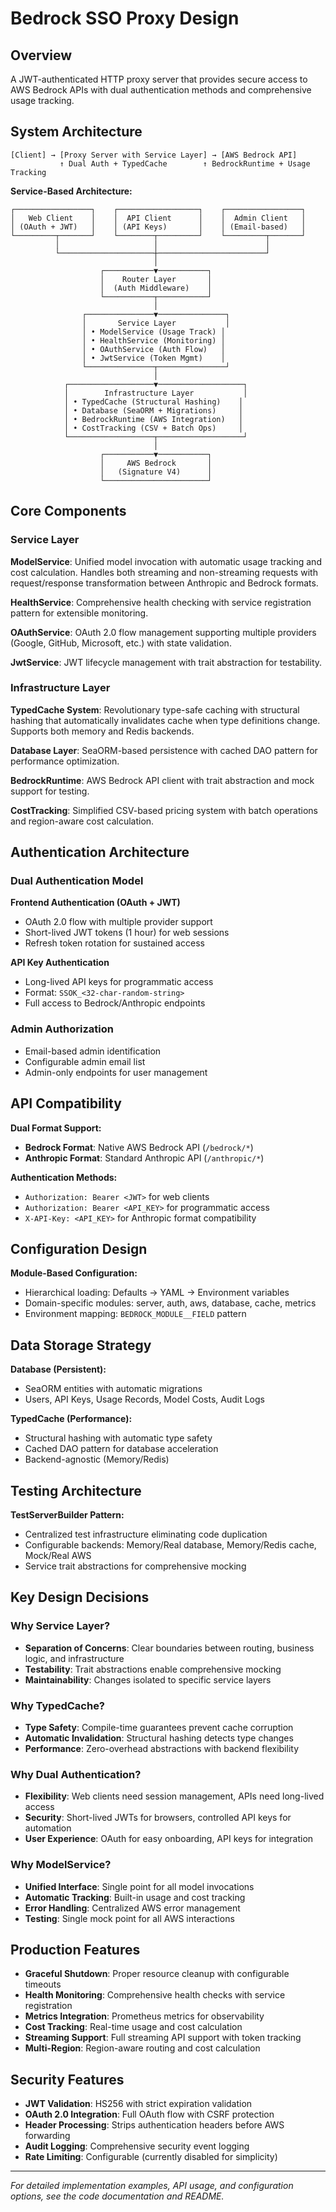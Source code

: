 # Bedrock SSO Proxy Design

## Overview

A JWT-authenticated HTTP proxy server that provides secure access to AWS Bedrock APIs with dual authentication methods and comprehensive usage tracking.

## System Architecture

```
[Client] → [Proxy Server with Service Layer] → [AWS Bedrock API]
           ↑ Dual Auth + TypedCache        ↑ BedrockRuntime + Usage Tracking
```

**Service-Based Architecture:**
```
┌─────────────────┐    ┌──────────────────┐    ┌─────────────────┐
│   Web Client    │    │  API Client      │    │  Admin Client   │
│ (OAuth + JWT)   │    │ (API Keys)       │    │ (Email-based)   │
└─────────┬───────┘    └────────┬─────────┘    └─────────┬───────┘
          │                     │                        │
          └─────────────────────┼────────────────────────┘
                                │
                    ┌───────────▼───────────┐
                    │    Router Layer       │
                    │  (Auth Middleware)    │
                    └───────────┬───────────┘
                                │
                ┌───────────────▼───────────────┐
                │       Service Layer           │
                │ • ModelService (Usage Track) │
                │ • HealthService (Monitoring) │
                │ • OAuthService (Auth Flow)   │
                │ • JwtService (Token Mgmt)    │
                └───────────────┬───────────────┘
                                │
            ┌───────────────────▼───────────────────┐
            │        Infrastructure Layer           │
            │ • TypedCache (Structural Hashing)    │
            │ • Database (SeaORM + Migrations)     │
            │ • BedrockRuntime (AWS Integration)   │
            │ • CostTracking (CSV + Batch Ops)     │
            └───────────────────┬───────────────────┘
                                │
                    ┌───────────▼───────────┐
                    │     AWS Bedrock       │
                    │   (Signature V4)      │
                    └───────────────────────┘
```

## Core Components

### Service Layer

**ModelService**: Unified model invocation with automatic usage tracking and cost calculation. Handles both streaming and non-streaming requests with request/response transformation between Anthropic and Bedrock formats.

**HealthService**: Comprehensive health checking with service registration pattern for extensible monitoring.

**OAuthService**: OAuth 2.0 flow management supporting multiple providers (Google, GitHub, Microsoft, etc.) with state validation.

**JwtService**: JWT lifecycle management with trait abstraction for testability.

### Infrastructure Layer

**TypedCache System**: Revolutionary type-safe caching with structural hashing that automatically invalidates cache when type definitions change. Supports both memory and Redis backends.

**Database Layer**: SeaORM-based persistence with cached DAO pattern for performance optimization.

**BedrockRuntime**: AWS Bedrock API client with trait abstraction and mock support for testing.

**CostTracking**: Simplified CSV-based pricing system with batch operations and region-aware cost calculation.

## Authentication Architecture

### Dual Authentication Model

**Frontend Authentication (OAuth + JWT)**
- OAuth 2.0 flow with multiple provider support
- Short-lived JWT tokens (1 hour) for web sessions
- Refresh token rotation for sustained access

**API Key Authentication**
- Long-lived API keys for programmatic access
- Format: `SSOK_<32-char-random-string>`
- Full access to Bedrock/Anthropic endpoints

### Admin Authorization
- Email-based admin identification
- Configurable admin email list
- Admin-only endpoints for user management

## API Compatibility

**Dual Format Support:**
- **Bedrock Format**: Native AWS Bedrock API (`/bedrock/*`)
- **Anthropic Format**: Standard Anthropic API (`/anthropic/*`)

**Authentication Methods:**
- `Authorization: Bearer <JWT>` for web clients
- `Authorization: Bearer <API_KEY>` for programmatic access
- `X-API-Key: <API_KEY>` for Anthropic format compatibility

## Configuration Design

**Module-Based Configuration:**
- Hierarchical loading: Defaults → YAML → Environment variables
- Domain-specific modules: server, auth, aws, database, cache, metrics
- Environment mapping: `BEDROCK_MODULE__FIELD` pattern

## Data Storage Strategy

**Database (Persistent):**
- SeaORM entities with automatic migrations
- Users, API Keys, Usage Records, Model Costs, Audit Logs

**TypedCache (Performance):**
- Structural hashing with automatic type safety
- Cached DAO pattern for database acceleration
- Backend-agnostic (Memory/Redis)

## Testing Architecture

**TestServerBuilder Pattern:**
- Centralized test infrastructure eliminating code duplication
- Configurable backends: Memory/Real database, Memory/Redis cache, Mock/Real AWS
- Service trait abstractions for comprehensive mocking

## Key Design Decisions

### Why Service Layer?
- **Separation of Concerns**: Clear boundaries between routing, business logic, and infrastructure
- **Testability**: Trait abstractions enable comprehensive mocking
- **Maintainability**: Changes isolated to specific service layers

### Why TypedCache?
- **Type Safety**: Compile-time guarantees prevent cache corruption
- **Automatic Invalidation**: Structural hashing detects type changes
- **Performance**: Zero-overhead abstractions with backend flexibility

### Why Dual Authentication?
- **Flexibility**: Web clients need session management, APIs need long-lived access
- **Security**: Short-lived JWTs for browsers, controlled API keys for automation
- **User Experience**: OAuth for easy onboarding, API keys for integration

### Why ModelService?
- **Unified Interface**: Single point for all model invocations
- **Automatic Tracking**: Built-in usage and cost tracking
- **Error Handling**: Centralized AWS error management
- **Testing**: Single mock point for all AWS interactions

## Production Features

- **Graceful Shutdown**: Proper resource cleanup with configurable timeouts
- **Health Monitoring**: Comprehensive health checks with service registration
- **Metrics Integration**: Prometheus metrics for observability
- **Cost Tracking**: Real-time usage and cost calculation
- **Streaming Support**: Full streaming API support with token tracking
- **Multi-Region**: Region-aware routing and cost calculation

## Security Features

- **JWT Validation**: HS256 with strict expiration validation
- **OAuth 2.0 Integration**: Full OAuth flow with CSRF protection
- **Header Processing**: Strips authentication headers before AWS forwarding
- **Audit Logging**: Comprehensive security event logging
- **Rate Limiting**: Configurable (currently disabled for simplicity)

---

*For detailed implementation examples, API usage, and configuration options, see the code documentation and README.*